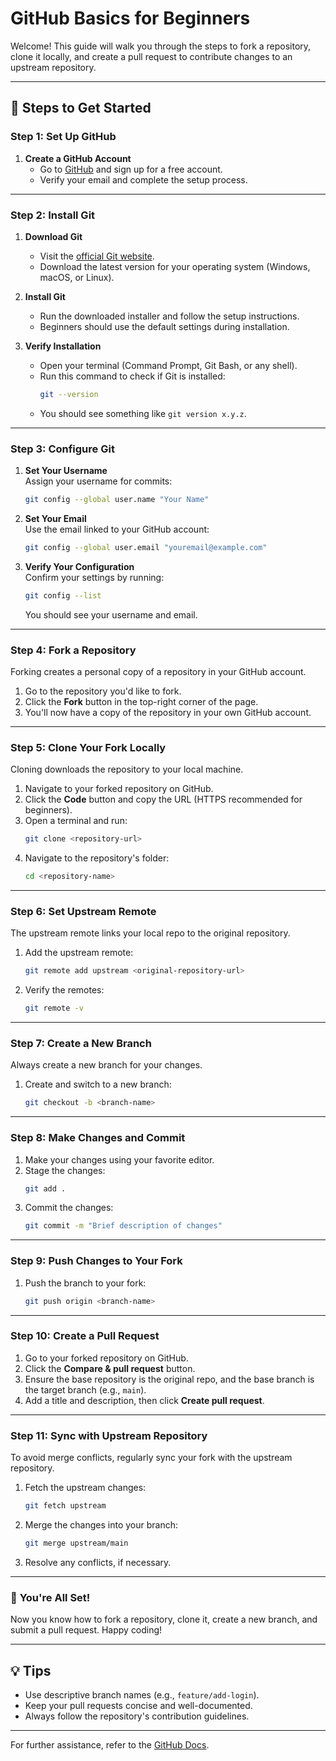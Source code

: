 # **GitHub Basics for Beginners**

Welcome! This guide will walk you through the steps to fork a repository, clone it locally, and create a pull request to contribute changes to an upstream repository.

---

## 🚀 Steps to Get Started  

### Step 1: **Set Up GitHub**

1. **Create a GitHub Account**  
   - Go to [GitHub](https://github.com) and sign up for a free account.  
   - Verify your email and complete the setup process.

---
### Step 2: **Install Git**

1. **Download Git**  
   - Visit the [official Git website](https://git-scm.com).  
   - Download the latest version for your operating system (Windows, macOS, or Linux).  

2. **Install Git**  
   - Run the downloaded installer and follow the setup instructions.  
   - Beginners should use the default settings during installation.  

3. **Verify Installation**  
   - Open your terminal (Command Prompt, Git Bash, or any shell).  
   - Run this command to check if Git is installed:  
     ```bash
     git --version
     ```  
   - You should see something like `git version x.y.z`.

---

### Step 3: **Configure Git**

1. **Set Your Username**  
   Assign your username for commits:  
   ```bash
   git config --global user.name "Your Name"
   ```  

2. **Set Your Email**  
   Use the email linked to your GitHub account:  
   ```bash
   git config --global user.email "youremail@example.com"
   ```  

3. **Verify Your Configuration**  
   Confirm your settings by running:  
   ```bash
   git config --list
   ```  
   You should see your username and email.

---

### Step 4: **Fork a Repository**

Forking creates a personal copy of a repository in your GitHub account.  

1. Go to the repository you'd like to fork.  
2. Click the **Fork** button in the top-right corner of the page.  
3. You'll now have a copy of the repository in your own GitHub account.

---

### Step 5: **Clone Your Fork Locally**

Cloning downloads the repository to your local machine.  

1. Navigate to your forked repository on GitHub.  
2. Click the **Code** button and copy the URL (HTTPS recommended for beginners).  
3. Open a terminal and run:  
   ```bash
   git clone <repository-url>
   ```  
4. Navigate to the repository's folder:  
   ```bash
   cd <repository-name>
   ```

---

### Step 6: **Set Upstream Remote**

The upstream remote links your local repo to the original repository.  

1. Add the upstream remote:  
   ```bash
   git remote add upstream <original-repository-url>
   ```  
2. Verify the remotes:  
   ```bash
   git remote -v
   ```

---

### Step 7: **Create a New Branch**

Always create a new branch for your changes.  

1. Create and switch to a new branch:  
   ```bash
   git checkout -b <branch-name>
   ```

---

### Step 8: **Make Changes and Commit**

1. Make your changes using your favorite editor.  
2. Stage the changes:  
   ```bash
   git add .
   ```  
3. Commit the changes:  
   ```bash
   git commit -m "Brief description of changes"
   ```

---

### Step 9: **Push Changes to Your Fork**

1. Push the branch to your fork:  
   ```bash
   git push origin <branch-name>
   ```

---

### Step 10: **Create a Pull Request**

1. Go to your forked repository on GitHub.  
2. Click the **Compare & pull request** button.  
3. Ensure the base repository is the original repo, and the base branch is the target branch (e.g., `main`).  
4. Add a title and description, then click **Create pull request**.

---

### Step 11: **Sync with Upstream Repository**

To avoid merge conflicts, regularly sync your fork with the upstream repository.  

1. Fetch the upstream changes:  
   ```bash
   git fetch upstream
   ```  
2. Merge the changes into your branch:  
   ```bash
   git merge upstream/main
   ```  
3. Resolve any conflicts, if necessary.

---

### 🎉 **You're All Set!**

Now you know how to fork a repository, clone it, create a new branch, and submit a pull request. Happy coding!  

---

## 💡 **Tips**

- Use descriptive branch names (e.g., `feature/add-login`).  
- Keep your pull requests concise and well-documented.  
- Always follow the repository's contribution guidelines.

---

For further assistance, refer to the [GitHub Docs](https://docs.github.com).